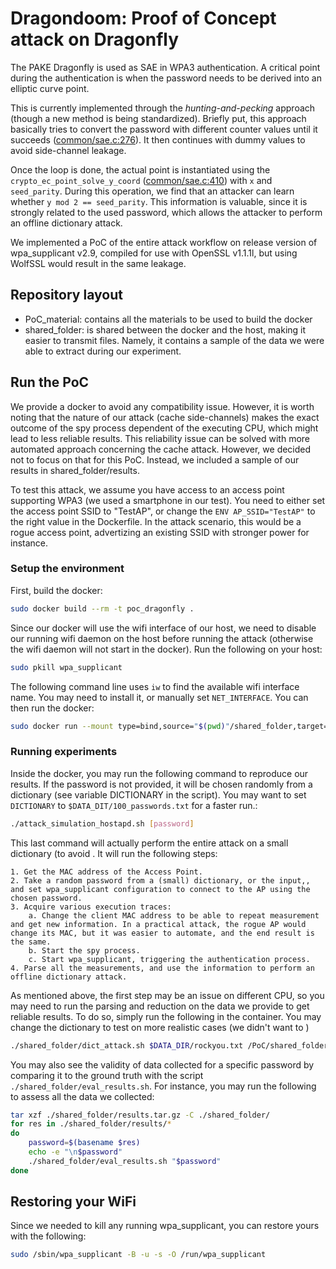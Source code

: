 # Dragondoom: Proof of Concept attack on Dragonfly

The PAKE Dragonfly is used as SAE in WPA3 authentication. 
A critical point during the authentication is when the password needs to be derived into an elliptic curve point. 

This is currently implemented through the *hunting-and-pecking* approach (though a new method is being standardized). Briefly put, this approach basically tries to convert the password with different counter values until it succeeds ([common/sae.c:276](https://w1.fi/cgit/hostap/tree/src/common/sae.c?h=hostap_2_9&id=ca8c2bd28ad53f431d6ee60ef754e98cfdb4c17b#n276)). It then continues with dummy values to avoid side-channel leakage. 

Once the loop is done, the actual point is instantiated using the `crypto_ec_point_solve_y_coord` ([common/sae.c:410](https://w1.fi/cgit/hostap/tree/src/common/sae.c?h=hostap_2_9&id=ca8c2bd28ad53f431d6ee60ef754e98cfdb4c17b#n410)) with `x` and `seed_parity`. During this operation, we find that an attacker can learn whether  `y mod 2 == seed_parity`.
This information is valuable, since it is strongly related to the used password, which allows the attacker to perform an offline dictionary attack.

We implemented a PoC of the entire attack workflow on release version of wpa_supplicant v2.9, compiled for use with OpenSSL v1.1.1l, but using WolfSSL would result in the same leakage.

## Repository layout

* PoC_material: contains all the materials to be used to build the docker
* shared_folder: is shared between the docker and the host, making it easier to transmit files. Namely, it contains a sample of the data we were able to extract during our experiment.

## Run the PoC

We provide a docker to avoid any compatibility issue. However, it is worth noting that the nature of our attack (cache side-channels) makes the exact outcome of the spy process dependent of the executing CPU, which might lead to less reliable results. This reliability issue can be solved with more automated approach concerning the cache attack. However, we decided not to focus on that for this PoC. Instead, we included a sample of our results in shared_folder/results.

To test this attack, we assume you have access to an access point supporting WPA3 (we used a smartphone in our test). You need to either set the access point SSID to "TestAP", or change the `ENV AP_SSID="TestAP"` to the right value in the Dockerfile. In the attack scenario, this would be a rogue access point, advertizing an existing SSID with stronger power for instance.

### Setup the environment 

First, build the docker:
```bash
sudo docker build --rm -t poc_dragonfly .
```

Since our docker will use the wifi interface of our host, we need to disable our running wifi daemon on the host before running the attack (otherwise the wifi daemon will not start in the docker). Run the following on your host:
```bash
sudo pkill wpa_supplicant
```

The following command line uses `iw` to find the available wifi interface name. You may need to install it, or manually set `NET_INTERFACE`. 
You can then run the docker:
```bash
sudo docker run --mount type=bind,source="$(pwd)"/shared_folder,target=/PoC/shared_folder --net='host' --privileged -e NET_INTERFACE=$(iw dev | awk '$1=="Interface"{print $2}') -it poc_dragonfly
``` 

### Running experiments


Inside the docker, you may run the following command to reproduce our results. If the password is not provided, it will be chosen randomly from a dictionary (see variable DICTIONARY in the script). You may want to set `DICTIONARY` to `$DATA_DIT/100_passwords.txt` for a faster run.:
```bash
./attack_simulation_hostapd.sh [password]
```

This last command will actually perform the entire attack on a small dictionary (to avoid . It will run the following steps:
```
1. Get the MAC address of the Access Point.
2. Take a random password from a (small) dictionary, or the input,, and set wpa_supplicant configuration to connect to the AP using the chosen password.
3. Acquire various execution traces:
    a. Change the client MAC address to be able to repeat measurement and get new information. In a practical attack, the rogue AP would change its MAC, but it was easier to automate, and the end result is the same.
    b. Start the spy process.
    c. Start wpa_supplicant, triggering the authentication process.
4. Parse all the measurements, and use the information to perform an offline dictionary attack.
```

As mentioned above, the first step may be an issue on different CPU, so you may need to run the parsing and reduction on the data we provide to get reliable results.
To do so, simply run the following in the container. You may change the dictionary to test on more realistic cases (we didn't want to )
```bash
./shared_folder/dict_attack.sh $DATA_DIR/rockyou.txt /PoC/shared_folder/results/dragonfly123
``` 

You may also see the validity of data collected for a specific password by comparing it to the ground truth with the script `./shared_folder/eval_results.sh`. For instance, you may run the following to assess all the data we collected:

```bash
tar xzf ./shared_folder/results.tar.gz -C ./shared_folder/
for res in ./shared_folder/results/*
do 
    password=$(basename $res)
    echo -e "\n$password"
    ./shared_folder/eval_results.sh "$password"
done
```

## Restoring your WiFi

Since we needed to kill any running wpa_supplicant, you can restore yours with the following:
```sh
sudo /sbin/wpa_supplicant -B -u -s -O /run/wpa_supplicant
```
